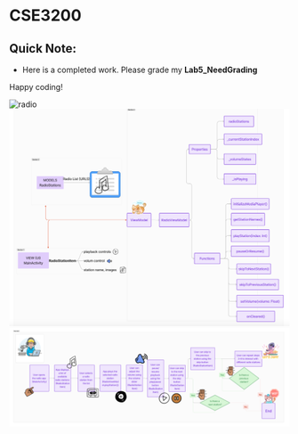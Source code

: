 # CSE3200 

## Quick Note: 
- Here is a completed work. Please grade my **Lab5_NeedGrading**

Happy coding!

<img src="radioApp.png" alt="radio" style="max-width:40%;" />
<img src="User-Flow.png" alt="userflow" style="max-width:100%;" />
<img src="App_Architecture.png" alt="app" style="max-width:100%;" />




